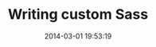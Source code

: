 ---
layout: post
title:  "Writing custom Sass"
date:   2014-03-01 19:53:19
categories: 0.0.1
tags: customizations
---